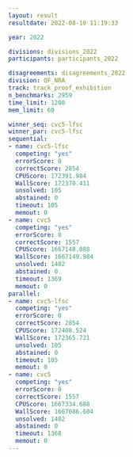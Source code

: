 ```yaml
---
layout: result
resultdate: 2022-08-10 11:19:33

year: 2022

divisions: divisions_2022
participants: participants_2022

disagreements: disagreements_2022
division: QF_NRA
track: track_proof_exhibition
n_benchmarks: 2959
time_limit: 1200
mem_limit: 60

winner_seq: cvc5-lfsc
winner_par: cvc5-lfsc
sequential:
- name: cvc5-lfsc
  competing: "yes"
  errorScore: 0
  correctScore: 2854
  CPUScore: 172391.984
  WallScore: 172370.411
  unsolved: 105
  abstained: 0
  timeout: 105
  memout: 0
- name: cvc5
  competing: "yes"
  errorScore: 0
  correctScore: 1557
  CPUScore: 1667148.088
  WallScore: 1667149.984
  unsolved: 1402
  abstained: 0
  timeout: 1369
  memout: 0
parallel:
- name: cvc5-lfsc
  competing: "yes"
  errorScore: 0
  correctScore: 2854
  CPUScore: 172408.524
  WallScore: 172365.721
  unsolved: 105
  abstained: 0
  timeout: 105
  memout: 0
- name: cvc5
  competing: "yes"
  errorScore: 0
  correctScore: 1557
  CPUScore: 1667334.688
  WallScore: 1667086.604
  unsolved: 1402
  abstained: 0
  timeout: 1368
  memout: 0
---
```


